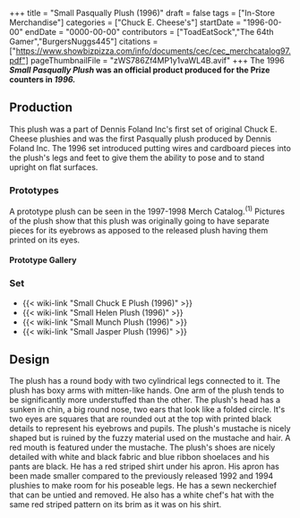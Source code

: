 +++
title = "Small Pasqually Plush (1996)"
draft = false
tags = ["In-Store Merchandise"]
categories = ["Chuck E. Cheese's"]
startDate = "1996-00-00"
endDate = "0000-00-00"
contributors = ["ToadEatSock","The 64th Gamer","BurgersNuggs445"]
citations = ["https://www.showbizpizza.com/info/documents/cec/cec_merchcatalog97.pdf"]
pageThumbnailFile = "zWS786Zf4MP1y1vaWL4B.avif"
+++
The 1996 ***Small Pasqually Plush* was an official product produced for the Prize counters in *1996.***

## Production

This plush was a part of Dennis Foland Inc's first set of original Chuck E. Cheese plushies and was the first Pasqually plush produced by Dennis Foland Inc.
The 1996 set introduced putting wires and cardboard pieces into the plush's legs and feet to give them the ability to pose and to stand upright on flat surfaces.

### Prototypes

A prototype plush can be seen in the 1997-1998 Merch Catalog.<sup>(1)</sup> Pictures of the plush show that this plush was originally going to have separate pieces for its eyebrows as apposed to the released plush having them printed on its eyes.

#### Prototype Gallery

### Set

- {{< wiki-link "Small Chuck E Plush (1996)" >}}
- {{< wiki-link "Small Helen Plush (1996)" >}}
- {{< wiki-link "Small Munch Plush (1996)" >}}
- {{< wiki-link "Small Jasper Plush (1996)" >}}

## Design

The plush has a round body with two cylindrical legs connected to it. The plush has boxy arms with mitten-like hands. One arm of the plush tends to be significantly more understuffed than the other. The plush's head has a sunken in chin, a big round nose, two ears that look like a folded circle. It's two eyes are squares that are rounded out at the top with printed black details to represent his eyebrows and pupils. The plush's mustache is nicely shaped but is ruined by the fuzzy material used on the mustache and hair. A red mouth is featured under the mustache. The plush's shoes are nicely detailed with white and black fabric and blue ribbon shoelaces and his pants are black. He has a red striped shirt under his apron. His apron has been made smaller compared to the previously released 1992 and 1994 plushies to make room for his poseable legs. He has a sewn neckerchief that can be untied and removed. He also has a white chef's hat with the same red striped pattern on its brim as it was on his shirt.
